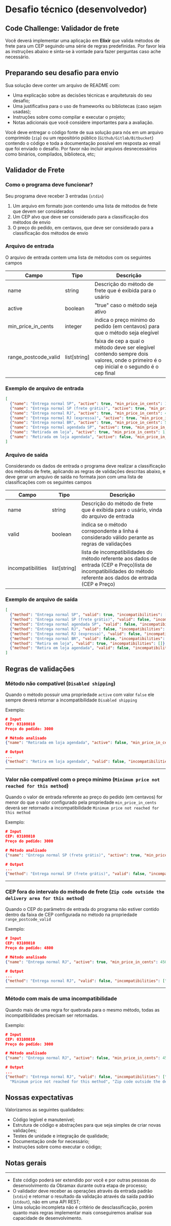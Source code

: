 # Desafio técnico (desenvolvedor)

## Code Challenge: Validador de frete

Você deverá implementar uma aplicação em **Elixir** que valida métodos de frete para um CEP seguindo uma série de regras predefinidas.
Por favor leia as instruções abaixo e sinta-se à vontade para fazer perguntas caso ache necessário. 

## Preparando seu desafio para envio

Sua solução deve conter um arquivo de README com:

- Uma explicação sobre as decisões técnicas e arquiteturais do seu desafio;
- Uma justificativa para o uso de frameworks ou bibliotecas (caso sejam usadas);
- Instruções sobre como compilar e executar o projeto;
- Notas adicionais que você considere importantes para a avaliação.

Você deve entregar o código fonte de sua solução para nós em um arquivo comprimido (`zip`) ou um repositório público (`Github/Gitlab/Bitbucket`) contendo o código e toda a documentação possível em resposta ao email que foi enviado o desafio. Por favor não incluir arquivos desnecessários como binários, compilados, biblioteca, etc;

## Validador de Frete

### Como o programa deve funcionar?

Seu programa deve receber 3 entradas (`stdin`)

1. Um arquivo em formato json contendo uma lista de métodos de frete que devem ser considerados
2. Um CEP alvo que deve ser considerado para  a classificação dos métodos de envio
3. O preço do pedido, em centavos, que deve ser considerado para a classificação dos métodos de envio

### Arquivo de entrada

O arquivo de entrada contem uma lista de métodos com os seguintes campos

| Campo                | Tipo         | Descrição                                                                    |
|----------------------|--------------|-------------------------------------------------------------------------------|
| name                 | string       | Descrição do método de frete que é exibida para o usário                      |
| active               | boolean      | "true" caso o método seja ativo                                               |
| min_price_in_cents   | integer      | indica o preço minimo do pedido (em centavos) para que o método seja elegível |
| range_postcode_valid | list[string] | faixa de cep a qual o método deve ser elegível contendo sempre dois valores, onde o primeiro é o cep inicial e o segundo é o cep final |

### Exemplo de arquivo de entrada

```json
[
  {"name": "Entrega normal SP", "active": true, "min_price_in_cents": 1, "range_postcode_valid": ["01000000", "19999999"]},
  {"name": "Entrega normal SP (frete grátis)", "active": true, "min_price_in_cents": 10000, "range_postcode_valid": ["01000000", "19999999"]},
  {"name": "Entrega normal RJ", "active": true, "min_price_in_cents": 4500, "range_postcode_valid": ["20000000", "26600999"]},
  {"name": "Entrega normal RJ (expressa)", "active": true, "min_price_in_cents": 29900, "range_postcode_valid": ["20000000", "26600999"]},
  {"name": "Entrega normal BR", "active": true, "min_price_in_cents": 5000, "range_postcode_valid": ["00000000", "99999999"]},
  {"name": "Entrega normal agendada SP", "active": true, "min_price_in_cents": 10000, "range_postcode_valid": ["01000000", "19999999"]},
  {"name": "Retirada em loja", "active": true, "min_price_in_cents": 1, "range_postcode_valid": ["00000000", "99999999"]},
  {"name": "Retirada em loja agendada", "active": false, "min_price_in_cents": 1, "range_postcode_valid": ["00000000", "99999999"]}
]
```

### Arquivo de saída

Considerando os dados de entrada o programa deve realizar a classificação dos métodos de frete, aplicando as regras de validações descritas abaixo, e deve gerar um arquivo de saída no formata json com uma lista de classificações com os seguintes campos

| Campo             | Tipo         | Descrição                                                                                                                                                            |
|-------------------|--------------|----------------------------------------------------------------------------------------------------------------------------------------------------------------------|
| name              | string       | Descrição do método de frete que é exibida para o usário, vinda do arquivo de entrada                                                                                |
| valid             | boolean      | indica se o método correpondente a linha é considerado válido perante as regras de validações                                                                        |
| incompatibilities | list[string] | lista de incompatibilidades do método referente aos dados de entrada (CEP e Preço)lista de incompatibilidades do método referente aos dados de entrada (CEP e Preço) |

### Exemplo de arquivo de saída

```json
[
  {"method": "Entrega normal SP", "valid": true, "incompatibilities": []},
  {"method": "Entrega normal SP (frete grátis)", "valid": false, "incompatibilities": ["Minimum price not reached for this method"]},
  {"method": "Entrega normal agendada SP", "valid": false, "incompatibilities": ["Minimum price not reached for this method"]},
  {"method": "Entrega normal RJ", "valid": false, "incompatibilities": ["Zip code outside the delivery area for this method"]},
  {"method": "Entrega normal RJ (expressa)", "valid": false, "incompatibilities": ["Zip code outside the delivery area for this method", "Minimum price not reached for this method"]},
  {"method": "Entrega normal BR", "valid": false, "incompatibilities": ["Minimum price not reached for this method"]},
  {"method": "Retira em loja", "valid": true, "incompatibilities": []},
  {"method": "Retira em loja agendada", "valid": false, "incompatibilities": ["Disabled shipping"]}
]
```

## Regras de validações

### Método não compatível (`Disabled shipping`)

Quando o método possuir uma propriedade `active` com valor `false` ele sempre deverá retornar a incompatibilidade `Disabled shipping`

Exemplo:

```json
# Input
CEP: 03108010
Preço do pedido: 3000

# Método analisado
{"name": "Retirada em loja agendada", "active": false, "min_price_in_cents": 1, "range_postcode_valid": ["00000000", "99999999"]}

# Output
...
{"method": "Retira em loja agendada", "valid": false, "incompatibilities": ["Disabled shipping"]}
```

---

### Valor não compatível com o preço mínimo (`Minimum price not reached for this method`)

Quando o valor de entrada referente ao preço do pedido (em centavos) for menor do que o valor configurado pela propriedade `min_price_in_cents` deverá ser retornado a incompatibilidade `Minimum price not reached for this method`

Exemplo:

```json
# Input
CEP: 03108010
Preço do pedido: 3000

# Método analisado
{"name": "Entrega normal SP (frete grátis)", "active": true, "min_price_in_cents": 10000, "range_postcode_valid": ["01000000", "19999999"]}

# Output
...
{"method": "Entrega normal SP (frete grátis)", "valid": false, "incompatibilities": ["Minimum price not reached for this method"]}
```

---

### CEP fora do intervalo do método de frete (`Zip code outside the delivery area for this method`)

Quando o CEP do parâmetro de entrada do programa não estiver contido dentro da faixa de CEP configurada no método na propriedade `range_postcode_valid`

Exemplo:

```json
# Input
CEP: 03108010
Preço do pedido: 4800

# Método analisado
{"name": "Entrega normal RJ", "active": true, "min_price_in_cents": 4500, "range_postcode_valid": ["20000000", "26600999"]}

# Output
...
{"method": "Entrega normal RJ", "valid": false, "incompatibilities": ["Zip code outside the delivery area for this method"]}
```

---

### Método com mais de uma incompatibilidade

Quando mais de uma regra for quebrada para o mesmo método, todas as incompatibilidades precisam ser retornadas.

Exemplo:

```json
# Input
CEP: 03108010
Preço do pedido: 3000

# Método analisado
{"name": "Entrega normal RJ", "active": false, "min_price_in_cents": 4500, "range_postcode_valid": ["20000", "26600"]}

# Output
...
{"method": "Entrega normal RJ", "valid": false, "incompatibilities": ["Disabled shipping",
  "Minimum price not reached for this method", "Zip code outside the delivery area for this method"]}
```

## Nossas expectativas

Valorizamos as seguintes qualidades:

- Código legível e manutenível;
- Estrutura de código e abstrações para que seja simples de criar novas validações;
- Testes de unidade e integração de qualidade;
- Documentação onde for necessário;
- Instruções sobre como executar o código;

## Notas gerais

---

- Este código poderá ser extendido por você e por outras pessoas do desenvolvimento da Obramax durante outra etapa de processo;
- O validador deve receber as operações através da entrada padrão (`stdin`) e retornar o resultado da validação através da saída padrão (`stdout`), não em uma API REST;
- Uma solução incompleta não é critério de desclassificação, porém quanto mais regras implementar mais conseguiremos analisar sua capacidade de desenvolvimento.
